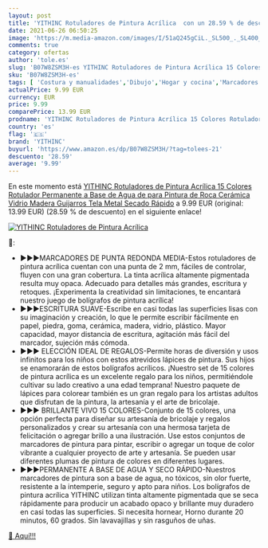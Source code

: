 ```yaml
---
layout: post
title: 'YITHINC Rotuladores de Pintura Acrílica  con un 28.59 % de descuento'
date: 2021-06-26 06:50:25
image: 'https://m.media-amazon.com/images/I/51aQ245gCiL._SL500_._SL400_.jpg'
comments: true
category: ofertas
author: 'tole.es'
slug: 'B07W8ZSM3H-es YITHINC Rotuladores de Pintura Acrílica 15 Colores...'
sku: 'B07W8ZSM3H-es'
tags: [ 'Costura y manualidades','Dibujo','Hogar y cocina','Marcadores','Materiales de dibujo','rotulador','rotuladores','yithinc', ]
actualPrice: 9.99 EUR
currency: EUR
price: 9.99
comparePrice: 13.99 EUR
prodname: 'YITHINC Rotuladores de Pintura Acrílica 15 Colores Rotulador Permanente a Base de Agua de para Pintura de Roca Cerámica Vidrio Madera Guijarros Tela Metal Secado Rápido'
country: 'es'
flag: '🇪🇸'
brand: 'YITHINC'
buyurl: 'https://www.amazon.es/dp/B07W8ZSM3H/?tag=tolees-21'
descuento: '28.59'
average: '9.99'
---
```


En este momento está [YITHINC Rotuladores de Pintura Acrílica 15 Colores Rotulador Permanente a Base de Agua de para Pintura de Roca Cerámica Vidrio Madera Guijarros Tela Metal Secado Rápido](https://www.amazon.es/dp/B07W8ZSM3H/?tag=tolees-21) a 9.99 EUR (original: 13.99 EUR) (28.59 %  de descuento) en el siguiente enlace!

[![YITHINC Rotuladores de Pintura Acrílica ](https://m.media-amazon.com/images/I/51aQ245gCiL._SL500_._SL400_.jpg)](https://www.amazon.es/dp/B07W8ZSM3H/?tag=tolees-21)

🔎:

- ▶▶▶MARCADORES DE PUNTA REDONDA MEDIA-Estos rotuladores de pintura acrílica cuentan con una punta de 2 mm, fáciles de controlar, fluyen con una gran cobertura. La tinta acrílica altamente pigmentada resulta muy opaca. Adecuado para detalles más grandes, escritura y retoques. ¡Experimenta la creatividad sin limitaciones, te encantará nuestro juego de bolígrafos de pintura acrílica!
- ▶▶▶ESCRITURA SUAVE-Escribe en casi todas las superficies lisas con su imaginación y creación, lo que le permite escribir fácilmente en papel, piedra, goma, cerámica, madera, vidrio, plástico. Mayor capacidad, mayor distancia de escritura, agitación más fácil del marcador, sujeción más cómoda.
- ▶▶▶ ELECCIÓN IDEAL DE REGALOS-Permite horas de diversión y usos infinitos para los niños con estos atrevidos lápices de pintura. Sus hijos se enamorarán de estos bolígrafos acrílicos. ¡Nuestro set de 15 colores de pintura acrílica es un excelente regalo para los niños, permitiéndole cultivar su lado creativo a una edad temprana! Nuestro paquete de lápices para colorear también es un gran regalo para los artistas adultos que disfrutan de la pintura, la artesanía y el arte de bricolaje.
- ▶▶▶ BRILLANTE VIVO 15 COLORES-Conjunto de 15 colores, una opción perfecta para diseñar su artesanía de bricolaje y regalos personalizados y crear su artesanía con una hermosa tarjeta de felicitación o agregar brillo a una ilustración. Use estos conjuntos de marcadores de pintura para pintar, escribir o agregar un toque de color vibrante a cualquier proyecto de arte y artesanía. Se pueden usar diferentes plumas de pintura de colores en diferentes lugares.
- ▶▶▶PERMANENTE A BASE DE AGUA Y SECO RÁPIDO-Nuestros marcadores de pintura son a base de agua, no tóxicos, sin olor fuerte, resistente a la intemperie, seguro y apto para niños. Los bolígrafos de pintura acrílica YITHINC utilizan tinta altamente pigmentada que se seca rápidamente para producir un acabado opaco y brillante muy duradero en casi todas las superficies. Si necesita hornear, Horno durante 20 minutos, 60 grados. Sin lavavajillas y sin rasguños de uñas.

[🛒 Aquí!!!](https://www.amazon.es/dp/B07W8ZSM3H/?tag=tolees-21)
